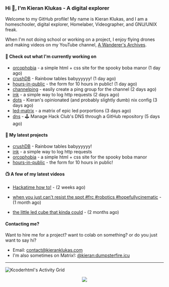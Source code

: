 ### Hi 👋, I'm Kieran Klukas - A digital explorer

Welcome to my GitHub profile! My name is Kieran Klukas, and I am a homeschooler, digital explorer, Homelaber, Videographer, and GNU/UNIX freak.

When I'm not doing school or working on a project, I enjoy flying drones and making videos on my YouTube channel, [A Wanderer's Archives](https://youtube.com/@wanderer.archives).

#### 👷 Check out what I'm currently working on

- [orcophobia](https://github.com/kcoderhtml/orcophobia) - a simple html + css site for the spooky boba manor (1 day ago)
- [crushDB](https://github.com/kcoderhtml/crushDB) - Rainbow tables babyyyyyy! (1 day ago)
- [hours-in-public](https://github.com/kcoderhtml/hours-in-public) - the form for 10 hours in public! (1 day ago)
- [channelping](https://github.com/kcoderhtml/channelping) - easily create a ping group for the channel (2 days ago)
- [ink](https://github.com/kcoderhtml/ink) - a simple way to log http requests (2 days ago)
- [dots](https://github.com/kcoderhtml/dots) - Kieran's opinionated (and probably slightly dumb) nix config (3 days ago)
- [led-matrix](https://github.com/kcoderhtml/led-matrix) - a matrix of epic led porportions (3 days ago)
- [dns](https://github.com/hackclub/dns) - 🕹 Manage Hack Club's DNS through a GitHub repository (5 days ago)

#### 🌱 My latest projects

- [crushDB](https://github.com/kcoderhtml/crushDB) - Rainbow tables babyyyyyy!
- [ink](https://github.com/kcoderhtml/ink) - a simple way to log http requests
- [orcophobia](https://github.com/kcoderhtml/orcophobia) - a simple html + css site for the spooky boba manor
- [hours-in-public](https://github.com/kcoderhtml/hours-in-public) - the form for 10 hours in public!

#### 📺 A few of my latest videos

- [Hackatime how to!](https://www.youtube.com/watch?v=eKoD9yyr1To) - (2 weeks ago)

- [when you just can't resist the spot #frc #robotics #hopefullycinematic](https://www.youtube.com/watch?v=Y7SZ_TDleGM) - (1 month ago)

- [the little led cube that kinda could](https://www.youtube.com/watch?v=um7v7Y04vGw) - (2 months ago)



#### Contacting me?

Want to hire me for a project? want to colab on something? or do you just want to say hi?

- Email: [contact@kieranklukas.com](mailto:contact@kieranklukas.com)
- I'm also sometimes on Matrix!: [@kieran:dumpsterfire.icu](https://matrix.to/#/@kieran.matrix.dumpsterfire.icu)

---

![Kcoderhtml's Activity Grid](https://raw.githubusercontent.com/kcoderhtml/kcoderhtml/output/github-contribution-grid-snake.svg)
<p align="center">
  <img src="https://github-readme-stats.vercel.app/api/wakatime?username=krn&api_domain=waka.hackclub.com&bg_color=1A202C&title_color=2F855A&icon_color=2F855A&text_color=ffffff&custom_title=Hackatime%20Weekly%20Stats&layout=compact">
</p>

